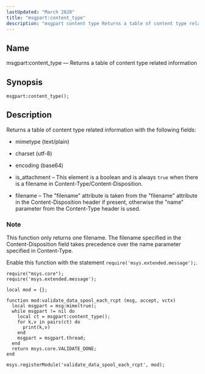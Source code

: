 ```yaml
---
lastUpdated: "March 2020"
title: "msgpart:content_type"
description: "msgpart content type Returns a table of content type related information msgpart content type Returns a table of content type related information with the following fields mimetype text plain charset utf 8 encoding base 64 is attachment This element is a boolean and is always true when there is a..."
---
```


<a name="lua.ref.msgpart_content_type"></a> 
## Name

msgpart:content_type — Returns a table of content type related information

<a name="idp17048800"></a> 
## Synopsis

`msgpart:content_type();`

<a name="idp17051040"></a> 
## Description

Returns a table of content type related information with the following fields:

*   mimetype (text/plain)

*   charset (utf-8)

*   encoding (base64)

*   is_attachment – This element is a boolean and is always `true` when there is a filename in Content-Type/Content-Disposition.

*   filename – The "filename" attribute is taken from the "filename" attribute in the Content-Disposition header if present, otherwise the "name" parameter from the Content-Type header is used.

### Note

This function only returns one filename. The filename specified in the Content-Disposition field takes precedence over the name parameter specified in Content-Type.

Enable this function with the statement `require('msys.extended.message');`.

<a name="lua.ref.msgpart.content_type.example2"></a> 


```
require("msys.core");
require('msys.extended.message');

local mod = {};

function mod:validate_data_spool_each_rcpt (msg, accept, vctx)
  local msgpart = msg:mime(true);
  while msgpart != nil do
    local ct = msgpart:content_type();
    for k,v in pairs(ct) do
      print(k,v)
    end
    msgpart = msgpart.thread;
  end
  return msys.core.VALIDATE_DONE;
end

msys.registerModule('validate_data_spool_each_rcpt', mod);
```